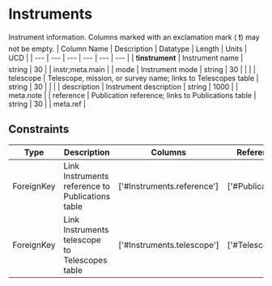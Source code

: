 # Instruments
Instrument information.
 Columns marked with an exclamation mark ( :exclamation:) may not be empty.
| Column Name | Description | Datatype | Length | Units  | UCD |
| --- | --- | --- | --- | --- | --- |
| :exclamation:**instrument** | Instrument name | string | 30 |  | instr;meta.main  |
| mode | Instrument mode | string | 30 |  |   |
| telescope | Telescope, mission, or survey name; links to Telescopes table | string | 30 |  |   |
| description | Instrument description | string | 1000 |  | meta.note  |
| reference | Publication reference; links to Publications table | string | 30 |  | meta.ref  |

## Constraints
| Type | Description | Columns | Referenced Columns |
| --- | --- | --- | --- |
| ForeignKey | Link Instruments reference to Publications table | ['#Instruments.reference'] | ['#Publications.reference'] |
| ForeignKey | Link Instruments telescope to Telescopes table | ['#Instruments.telescope'] | ['#Telescopes.telescope'] |

